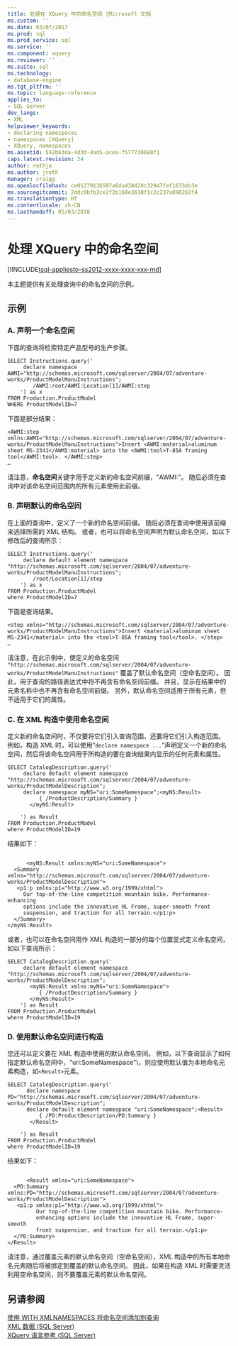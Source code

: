 ```yaml
---
title: 处理在 XQuery 中的命名空间 |Microsoft 文档
ms.custom: ''
ms.date: 03/07/2017
ms.prod: sql
ms.prod_service: sql
ms.service: ''
ms.component: xquery
ms.reviewer: ''
ms.suite: sql
ms.technology:
- database-engine
ms.tgt_pltfrm: ''
ms.topic: language-reference
applies_to:
- SQL Server
dev_langs:
- XML
helpviewer_keywords:
- declaring namespaces
- namespaces [XQuery]
- XQuery, namespaces
ms.assetid: 542b63da-4d3d-4ad5-acea-f577730688f1
caps.latest.revision: 24
author: rothja
ms.author: jroth
manager: craigg
ms.openlocfilehash: ce01279136597a6da438428c32947fef1633eb3e
ms.sourcegitcommit: 2ddc0bfb3ce2f2b160e3638f1c2c237a898263f4
ms.translationtype: HT
ms.contentlocale: zh-CN
ms.lasthandoff: 05/03/2018
---
```

# <a name="handling-namespaces-in-xquery"></a>处理 XQuery 中的命名空间
[!INCLUDE[tsql-appliesto-ss2012-xxxx-xxxx-xxx-md](../includes/tsql-appliesto-ss2012-xxxx-xxxx-xxx-md.md)]

  本主题提供有关处理查询中的命名空间的示例。  
  
## <a name="examples"></a>示例  
  
### <a name="a-declaring-a-namespace"></a>A. 声明一个命名空间  
 下面的查询将检索特定产品型号的生产步骤。  
  
```  
SELECT Instructions.query('  
     declare namespace AWMI="http://schemas.microsoft.com/sqlserver/2004/07/adventure-works/ProductModelManuInstructions";  
        /AWMI:root/AWMI:Location[1]/AWMI:step  
    ') as x  
FROM Production.ProductModel  
WHERE ProductModelID=7  
```  
  
 下面是部分结果：  
  
```  
<AWMI:step xmlns:AWMI="http://schemas.microsoft.com/sqlserver/2004/07/adventure-works/ProductModelManuInstructions">Insert <AWMI:material>aluminum sheet MS-2341</AWMI:material> into the <AWMI:tool>T-85A framing tool</AWMI:tool>. </AWMI:step>  
…  
```  
  
 请注意，**命名空间**关键字用于定义新的命名空间前缀，"AWMI:"。 随后必须在查询中对该命名空间范围内的所有元素使用此前缀。  
  
### <a name="b-declaring-a-default-namespace"></a>B. 声明默认的命名空间  
 在上面的查询中，定义了一个新的命名空间前缀。 随后必须在查询中使用该前缀来选择所需的 XML 结构。 或者，也可以将命名空间声明为默认命名空间，如以下修改后的查询所示：  
  
```  
SELECT Instructions.query('  
     declare default element namespace "http://schemas.microsoft.com/sqlserver/2004/07/adventure-works/ProductModelManuInstructions";  
        /root/Location[1]/step  
    ') as x  
FROM Production.ProductModel  
where ProductModelID=7  
```  
  
 下面是查询结果。  
  
```  
<step xmlns="http://schemas.microsoft.com/sqlserver/2004/07/adventure-works/ProductModelManuInstructions">Insert <material>aluminum sheet MS-2341</material> into the <tool>T-85A framing tool</tool>. </step>  
…  
```  
  
 请注意，在此示例中，使定义的命名空间 `"http://schemas.microsoft.com/sqlserver/2004/07/adventure-works/ProductModelManuInstructions"` 覆盖了默认命名空间（空命名空间）。 因此，用于查询的路径表达式中将不再含有命名空间前缀。 并且，显示在结果中的元素名称中也不再含有命名空间前缀。 另外，默认命名空间适用于所有元素，但不适用于它们的属性。  
  
### <a name="c-using-namespaces-in-xml-construction"></a>C. 在 XML 构造中使用命名空间  
 定义新的命名空间时，不仅要将它们引入查询范围，还要将它们引入构造范围。 例如，构造 XML 时，可以使用“`declare namespace ...`”声明定义一个新的命名空间，然后将该命名空间用于所构造的要在查询结果内显示的任何元素和属性。  
  
```  
SELECT CatalogDescription.query('  
     declare default element namespace "http://schemas.microsoft.com/sqlserver/2004/07/adventure-works/ProductModelDescription";  
     declare namespace myNS="uri:SomeNamespace";<myNS:Result>  
          { /ProductDescription/Summary }  
       </myNS:Result>  
  
    ') as Result  
FROM Production.ProductModel  
where ProductModelID=19  
```  
  
 结果如下：  
  
```  
  
      <myNS:Result xmlns:myNS="uri:SomeNamespace">  
  <Summary xmlns="http://schemas.microsoft.com/sqlserver/2004/07/adventure-works/ProductModelDescription">  
   <p1:p xmlns:p1="http://www.w3.org/1999/xhtml">  
     Our top-of-the-line competition mountain bike. Performance-enhancing   
     options include the innovative HL Frame, super-smooth front   
     suspension, and traction for all terrain.</p1:p>  
  </Summary>  
</myNS:Result>  
```  
  
 或者，也可以在命名空间用作 XML 构造的一部分的每个位置显式定义命名空间，如以下查询所示：  
  
```  
SELECT CatalogDescription.query('  
     declare default element namespace "http://schemas.microsoft.com/sqlserver/2004/07/adventure-works/ProductModelDescription";  
       <myNS:Result xmlns:myNS="uri:SomeNamespace">  
          { /ProductDescription/Summary }  
       </myNS:Result>  
    ') as Result  
FROM Production.ProductModel  
where ProductModelID=19  
```  
  
### <a name="d-construction-using-default-namespaces"></a>D. 使用默认命名空间进行构造  
 您还可以定义要在 XML 构造中使用的默认命名空间。 例如，以下查询显示了如何指定默认命名空间中，"uri:SomeNamespace"\\，则应使用默认值为本地命名元素构造，如`<Result>`元素。  
  
```  
SELECT CatalogDescription.query('  
      declare namespace PD="http://schemas.microsoft.com/sqlserver/2004/07/adventure-works/ProductModelDescription";  
      declare default element namespace "uri:SomeNamespace";<Result>  
          { /PD:ProductDescription/PD:Summary }  
       </Result>  
  
    ') as Result  
FROM Production.ProductModel  
where ProductModelID=19  
```  
  
 结果如下：  
  
```  
  
      <Result xmlns="uri:SomeNamespace">  
  <PD:Summary xmlns:PD="http://schemas.microsoft.com/sqlserver/2004/07/adventure-works/ProductModelDescription">  
   <p1:p xmlns:p1="http://www.w3.org/1999/xhtml">  
         Our top-of-the-line competition mountain bike. Performance-  
         enhancing options include the innovative HL Frame, super-smooth   
         front suspension, and traction for all terrain.</p1:p>  
  </PD:Summary>  
</Result>  
```  
  
 请注意，通过覆盖元素的默认命名空间（空命名空间），XML 构造中的所有本地命名元素随后将被绑定到覆盖的默认命名空间。 因此，如果在构造 XML 时需要灵活利用空命名空间，则不要覆盖元素的默认命名空间。  
  
## <a name="see-also"></a>另请参阅  
 [使用 WITH XMLNAMESPACES 将命名空间添加到查询](../relational-databases/xml/add-namespaces-to-queries-with-with-xmlnamespaces.md)   
 [XML 数据 (SQL Server)](../relational-databases/xml/xml-data-sql-server.md)   
 [XQuery 语言参考 (SQL Server)](../xquery/xquery-language-reference-sql-server.md)  
  
  
